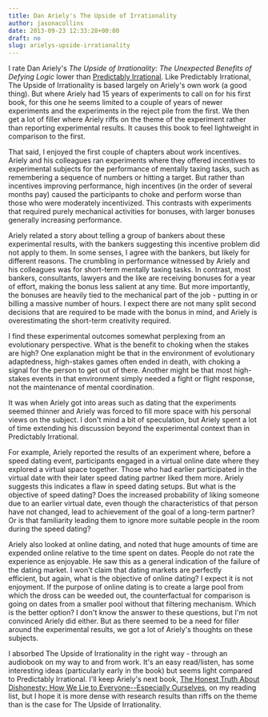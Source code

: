 ```yaml
---
title: Dan Ariely's The Upside of Irrationality
author: jasonacollins
date: 2013-09-23 12:33:28+00:00
draft: no
slug: arielys-upside-irrationality
---
```


I rate Dan Ariely's *The Upside of Irrationality: The Unexpected Benefits of Defying Logic* lower than [Predictably Irrational](https://www.jasoncollins.blog/arielys-predictably-irrational/). Like Predictably Irrational, The Upside of Irrationality is based largely on Ariely's own work (a good thing). But where Ariely had 15 years of experiments to call on for his first book, for this one he seems limited to a couple of years of newer experiments and the experiments in the reject pile from the first. We then get a lot of filler where Ariely riffs on the theme of the experiment rather than reporting experimental results. It causes this book to feel lightweight in comparison to the first.

That said, I enjoyed the first couple of chapters about work incentives. Ariely and his colleagues ran experiments where they offered incentives to experimental subjects for the performance of mentally taxing tasks, such as remembering a sequence of numbers or hitting a target. But rather than incentives improving performance, high incentives (in the order of several months pay) caused the participants to choke and perform worse than those who were moderately incentivized. This contrasts with experiments that required purely mechanical activities for bonuses, with larger bonuses generally increasing performance.

Ariely related a story about telling a group of bankers about these experimental results, with the bankers suggesting this incentive problem did not apply to them. In some senses, I agree with the bankers, but likely for different reasons. The crumbling in performance witnessed by Ariely and his colleagues was for short-term mentally taxing tasks. In contrast, most bankers, consultants, lawyers and the like are receiving bonuses for a year of effort, making the bonus less salient at any time. But more importantly, the bonuses are heavily tied to the mechanical part of the job - putting in or billing a massive number of hours. I expect there are not many split second decisions that are required to be made with the bonus in mind, and Ariely is overestimating the short-term creativity required.

I find these experimental outcomes somewhat perplexing from an evolutionary perspective. What is the benefit to choking when the stakes are high? One explanation might be that in the environment of evolutionary adaptedness, high-stakes games often ended in death, with choking a signal for the person to get out of there. Another might be that most high-stakes events in that environment simply needed a fight or flight response, not the maintenance of mental coordination.

It was when Ariely got into areas such as dating that the experiments seemed thinner and Ariely was forced to fill more space with his personal views on the subject. I don't mind a bit of speculation, but Ariely spent a lot of time extending his discussion beyond the experimental context than in Predictably Irrational.

For example, Ariely reported the results of an experiment where, before a speed dating event, participants engaged in a virtual online date where they explored a virtual space together. Those who had earlier participated in the virtual date with their later speed dating partner liked them more. Ariely suggests this indicates a flaw in speed dating setups. But what is the objective of speed dating? Does the increased probability of liking someone due to an earlier virtual date, even though the characteristics of that person have not changed, lead to achievement of the goal of a long-term partner? Or is that familiarity leading them to ignore more suitable people in the room during the speed dating?

Ariely also looked at online dating, and noted that huge amounts of time are expended online relative to the time spent on dates. People do not rate the experience as enjoyable. He saw this as a general indication of the failure of the dating market. I won't claim that dating markets are perfectly efficient, but again, what is the objective of online dating? I expect it is not enjoyment. If the purpose of online dating is to create a large pool from which the dross can be weeded out, the counterfactual for comparison is going on dates from a smaller pool without that filtering mechanism. Which is the better option? I don't know the answer to these questions, but I'm not convinced Ariely did either. But as there seemed to be a need for filler around the experimental results, we got a lot of Ariely's thoughts on these subjects.

I absorbed The Upside of Irrationality in the right way - through an audiobook on my way to and from work. It's an easy read/listen, has some interesting ideas (particularly early in the book) but seems light compared to Predictably Irrational. I'll keep Ariely's next book, [The Honest Truth About Dishonesty: How We Lie to Everyone--Especially Ourselves](https://www.jasoncollins.blog/arielys-the-honest-truth-about-dishonesty/), on my reading list, but I hope it is more dense with research results than riffs on the theme than is the case for The Upside of Irrationality.
